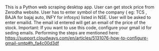 This is a Python web scraping desktop app. User can get stock price from Zerodha website. User has to enter symbol of the company ( eg: TCS , BAJA for bajaj auto, INFY for infosys) listed in NSE. User will be asked to enter emailid. The email id entered will get an email of the price of the stock.
Important: If you want to use this code, configure your gmail id for seding emails. Performing the steps are mentioned here: https://support.cloudways.com/en/articles/5131076-how-to-configure-gmail-smtp#h_fa4c00d3df 
